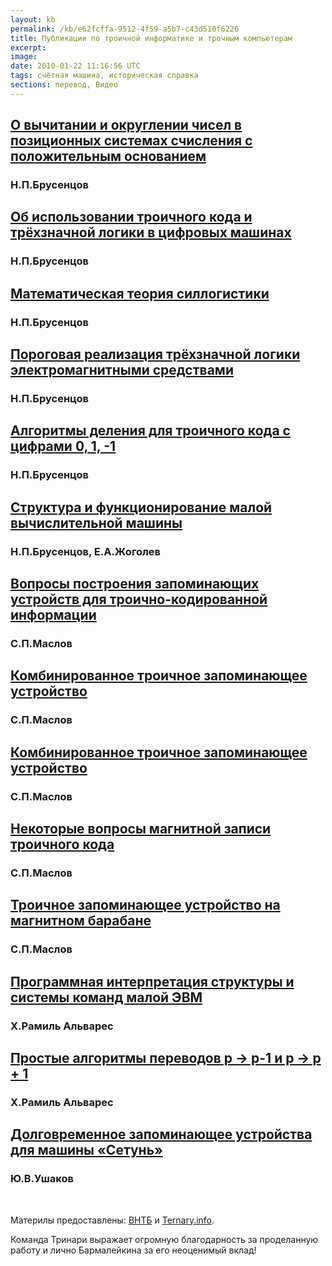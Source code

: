 ```yaml
---
layout: kb
permalink: /kb/e62fcffa-9512-4f59-a5b7-c43d510f6226
title: Публикации по троичной информатике и трочным компьютерам
excerpt:
image:
date: 2010-01-22 11:16:56 UTC
tags: счётная машина, историческая справка
sections: перевод, Видео
---
```


<h2><a href="http://www.vntb.ru/setun/Brousentsov1.pdf">О вычитании и округлении чисел в позиционных системах счисления с положительным основанием</a></h2><h3>Н.П.Брусенцов</h3>
<h2><a href="http://www.vntb.ru/setun/Brousentsov2.pdf">Об использовании троичного кода и трёхзначной логики в цифровых машинах</a></h2><h3>Н.П.Брусенцов</h3>
<h2><a href="http://www.vntb.ru/setun/Brousentsov3.pdf">Математическая теория силлогистики</a></h2><h3>Н.П.Брусенцов</h3>
<h2><a href="http://www.vntb.ru/setun/Brousentsov4.pdf">Пороговая реализация трёхзначной логики электромагнитными средствами</a></h2><h3>Н.П.Брусенцов</h3>
<h2><a href="http://www.vntb.ru/setun/Brousentsov5.pdf">Алгоритмы деления для троичного кода с цифрами 0, 1, -1</a></h2><h3>Н.П.Брусенцов</h3>
<h2><a href="http://www.vntb.ru/setun/BrousentsovZhogolev1.pdf">Структура и функционирование малой вычислительной машины</a></h2><h3>Н.П.Брусенцов, Е.А.Жоголев</h3>
<h2><a href="http://www.vntb.ru/setun/Maslov1.pdf">Вопросы построения запоминающих устройств для троично-кодированной информации</a></h2><h3>С.П.Маслов</h3>
<h2><a href="http://www.vntb.ru/setun/Maslov2.pdf">Комбинированное троичное запоминающее устройство</a></h2><h3>С.П.Маслов</h3>
<h2><a href="http://www.vntb.ru/setun/Maslov3.pdf">Комбинированное троичное запоминающее устройство</a></h2><h3>С.П.Маслов</h3>
<h2><a href="http://www.vntb.ru/setun/Maslov4.pdf">Некоторые вопросы магнитной записи троичного кода</a></h2><h3>С.П.Маслов</h3>
<h2><a href="http://www.vntb.ru/setun/Maslov5.pdf">Троичное запоминающее устройство на магнитном барабане</a></h2><h3>С.П.Маслов</h3>
<h2><a href="http://www.vntb.ru/setun/RamilAlvarez1.pdf">Программная интерпретация структуры и системы команд малой ЭВМ</a></h2><h3>X.Рамиль Альварес</h3>
<h2><a href="http://www.vntb.ru/setun/RamilAlvarez2.pdf">Простые алгоритмы переводов р -&gt; p-1 и р -&gt; р + 1</a></h2><h3>X.Рамиль Альварес</h3>
<h2><a href="http://www.vntb.ru/setun/Ushakov1.pdf">Долговременное запоминающее устройства для машины «Сетунь»</a></h2><h3>Ю.В.Ушаков</h3>
<br />
<p>Материлы предоставлены: <a href="http://vntb.ru/">ВНТБ</a> и <a href="http://ternary.info/">Ternary.info</a>.</p>
<p>Команда Тринари выражает огромную благодарность за проделанную работу и лично Бармалейкина за его неоценимый вклад!</p>

